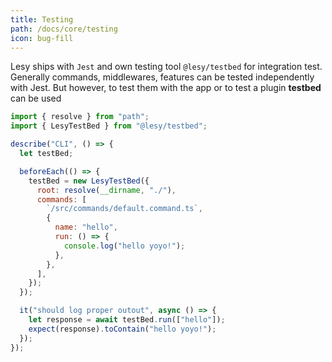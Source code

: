 ```yaml
---
title: Testing
path: /docs/core/testing
icon: bug-fill
---
```


Lesy ships with `Jest` and own testing tool `@lesy/testbed` for integration test. Generally commands, middlewares, features can be tested independently with Jest. But however, to test them with the app or to test a plugin **testbed** can be used

```js
import { resolve } from "path";
import { LesyTestBed } from "@lesy/testbed";

describe("CLI", () => {
  let testBed;

  beforeEach(() => {
    testBed = new LesyTestBed({
      root: resolve(__dirname, "./"),
      commands: [
        `/src/commands/default.command.ts`,
        {
          name: "hello",
          run: () => {
            console.log("hello yoyo!");
          },
        },
      ],
    });
  });

  it("should log proper outout", async () => {
    let response = await testBed.run(["hello"]);
    expect(response).toContain("hello yoyo!");
  });
});
```
